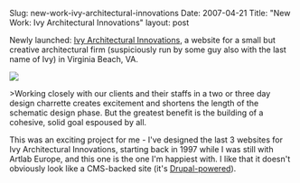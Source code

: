 Slug: new-work-ivy-architectural-innovations
Date: 2007-04-21
Title: "New Work: Ivy Architectural Innovations"
layout: post

Newly launched: [Ivy Architectural Innovations](http://ivyarchpc.com/), a website for a small but creative architectural firm (suspiciously run by some guy also with the last name of Ivy) in Virginia Beach, VA.

<a href="http://ivyarchpc.com/"><img class="at-xid-6a010534988cd3970b0120a5b36b36970c" src="https://steveivy.typepad.com/.a/6a010534988cd3970b0120a5b36b36970c-pi" style="border-width:1px;" /></a>

&gt;Working closely with our clients and their staffs in a two or three day design charrette creates excitement and shortens the length of the schematic design phase. But the greatest benefit is the building of a cohesive, solid goal espoused by all.

This was an exciting project for me - I&#39;ve designed the last 3 websites for Ivy Architectural Innovations, starting back in 1997 while I was still with Artlab Europe, and this one is the one I&#39;m happiest with. I like that it doesn&#39;t obviously look like a CMS-backed site (it&#39;s [Drupal-powered](http://drupal.org)).
